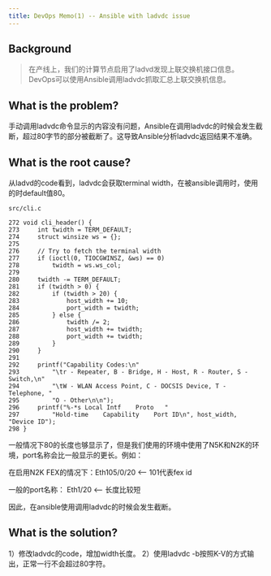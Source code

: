 ```yaml
---
title: DevOps Memo(1) -- Ansible with ladvdc issue
---
```


## Background

> 在产线上，我们的计算节点启用了ladvd发现上联交换机接口信息。DevOps可以使用Ansible调用ladvdc抓取汇总上联交换机信息。


## What is the problem?

手动调用ladvdc命令显示的内容没有问题，Ansible在调用ladvdc的时候会发生截断，超过80字节的部分被截断了。这导致Ansible分析ladvdc返回结果不准确。


## What is the root cause?

从ladvd的code看到，ladvdc会获取terminal width，在被ansible调用时，使用的时default值80。


```
src/cli.c

272 void cli_header() {
273     int twidth = TERM_DEFAULT;
274     struct winsize ws = {};
275
276     // Try to fetch the terminal width
277     if (ioctl(0, TIOCGWINSZ, &ws) == 0)
278         twidth = ws.ws_col;
279
280     twidth -= TERM_DEFAULT;
281     if (twidth > 0) {
282         if (twidth > 20) {
283             host_width += 10;
284             port_width = twidth;
285         } else {
286             twidth /= 2;
287             host_width += twidth;
288             port_width += twidth;
289         }
290     }
291
292     printf("Capability Codes:\n"
293         "\tr - Repeater, B - Bridge, H - Host, R - Router, S - Switch,\n"
294         "\tW - WLAN Access Point, C - DOCSIS Device, T - Telephone, "
295         "O - Other\n\n");
296     printf("%-*s Local Intf    Proto   "
297         "Hold-time    Capability    Port ID\n", host_width, "Device ID");
298 }
```

一般情况下80的长度也够显示了，但是我们使用的环境中使用了N5K和N2K的环境，port名称会比一般显示的更长。例如：

在启用N2K FEX的情况下：Eth105/0/20 <-- 101代表fex id

一般的port名称：       Eth1/20     <-- 长度比较短

因此，在ansible使用调用ladvdc的时候会发生截断。


## What is the solution?

1）修改ladvdc的code，增加width长度。
2）使用ladvdc -b按照K-V的方式输出，正常一行不会超过80字符。

